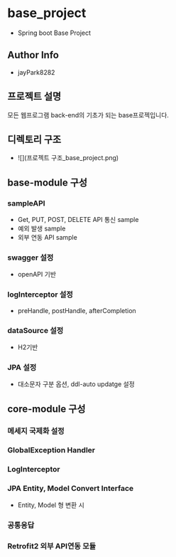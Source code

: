 # base_project
- Spring boot Base Project

## Author Info
- jayPark8282

## 프로젝트 설명
모든 웹프로그램 back-end의 기초가 되는 base프로젝입니다.

## 디렉토리 구조
- ![](프로젝트 구조_base_project.png)

## base-module 구성
### sampleAPI

- Get, PUT, POST, DELETE API 통신 sample
- 예외 발생 sample
- 외부 연동 API sample
 
### swagger 설정

- openAPI 기반 
### logInterceptor 설정

- preHandle, postHandle, afterCompletion
### dataSource 설정

- H2기반
### JPA 설정

- 대소문자 구분 옵션, ddl-auto updatge 설정

## core-module 구성

### 메세지 국제화 설정
### GlobalException Handler
### LogInterceptor
### JPA Entity, Model Convert Interface

- Entity, Model 형 변환 시 
### 공통응답
### Retrofit2 외부 API연동 모듈
